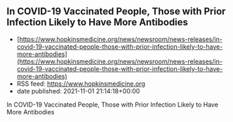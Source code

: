 ## In COVID-19 Vaccinated People, Those with Prior Infection Likely to Have More Antibodies
 - [https://www.hopkinsmedicine.org/news/newsroom/news-releases/in-covid-19-vaccinated-people-those-with-prior-infection-likely-to-have-more-antibodies](https://www.hopkinsmedicine.org/news/newsroom/news-releases/in-covid-19-vaccinated-people-those-with-prior-infection-likely-to-have-more-antibodies)
 - RSS feed: https://www.hopkinsmedicine.org
 - date published: 2021-11-01 21:14:18+00:00

In COVID-19 Vaccinated People, Those with Prior Infection Likely to Have More Antibodies

